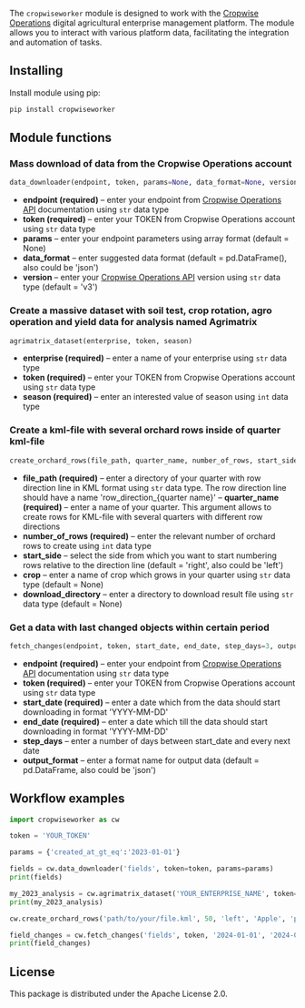 The `cropwiseworker` module is designed to work with the [Cropwise Operations](https://www.cropwise.com/operations) digital agricultural enterprise management platform. The module allows you to interact with various platform data, facilitating the integration and automation of tasks.

## Installing
Install module using pip:

```bash
pip install cropwiseworker
```

## Module functions

### Mass download of data from the Cropwise Operations account

```python
data_downloader(endpoint, token, params=None, data_format=None, version=None)
```

- **endpoint (required)** – enter your endpoint from [Cropwise Operations API](https://cropwiseoperations.docs.apiary.io/) documentation using `str` data type
- **token (required)** – enter your TOKEN from Cropwise Operations account using `str` data type
- **params** – enter your endpoint parameters using array format (default = None)
- **data_format** – enter suggested data format (default = pd.DataFrame(), also could be 'json')
- **version** – enter your [Cropwise Operations API](https://cropwiseoperations.docs.apiary.io/) version using `str` data type (default = 'v3')

### Create a massive dataset with soil test, crop rotation, agro operation and yield data for analysis named Agrimatrix

```python
agrimatrix_dataset(enterprise, token, season)
```

- **enterprise (required)** – enter a name of your enterprise using `str` data type
- **token (required)** – enter your TOKEN from Cropwise Operations account using `str` data type
- **season (required)** – enter an interested value of season using `int` data type

### Create a kml-file with several orchard rows inside of quarter kml-file

```python
create_orchard_rows(file_path, quarter_name, number_of_rows, start_side='right', crop=None, download_directory=None)
```

- **file_path (required)** – enter a directory of your quarter with row direction line in KML format using `str` data type. The row direction line should have a name 'row_direction_{quarter name}'
– **quarter_name (required)** – enter a name of your quarter. This argument allows to create rows for KML-file with several quarters with different row directions 
- **number_of_rows (required)** – enter the relevant number of orchard rows to create using `int` data type
- **start_side** – select the side from which you want to start numbering rows relative to the direction line (default = 'right', also could be 'left')
- **crop** – enter a name of crop which grows in your quarter using `str` data type (default = None)
- **download_directory** – enter a directory to download result file using `str` data type (default = None)

### Get a data with last changed objects within certain period
```python
fetch_changes(endpoint, token, start_date, end_date, step_days=3, output_format='dataframe')
```

- **endpoint (required)** – enter your endpoint from [Cropwise Operations API](https://cropwiseoperations.docs.apiary.io/) documentation using `str` data type
- **token (required)** – enter your TOKEN from Cropwise Operations account using `str` data type
- **start_date (required)** – enter a date which from the data should start downloading in format 'YYYY-MM-DD'
- **end_date (required)** – enter a date which till the data should start downloading in format 'YYYY-MM-DD'
- **step_days** – enter a number of days between start_date and every next date 
- **output_format** – enter a format name for output data (default = pd.DataFrame, also could be 'json')

## Workflow examples

```python
import cropwiseworker as cw

token = 'YOUR_TOKEN'

params = {'created_at_gt_eq':'2023-01-01'}

fields = cw.data_downloader('fields', token=token, params=params)
print(fields)

my_2023_analysis = cw.agrimatrix_dataset('YOUR_ENTERPRISE_NAME', token=token, season=2023)
print(my_2023_analysis)

cw.create_orchard_rows('path/to/your/file.kml', 50, 'left', 'Apple', 'path/to/download/directory')

field_changes = cw.fetch_changes('fields', token, '2024-01-01', '2024-01-07', step_days=1, output_format='json')
print(field_changes)
```

## License
This package is distributed under the Apache License 2.0.

